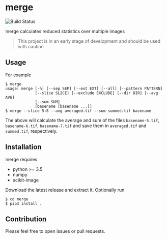 # merge

![Build Status](https://github.com/DESY-P02-1/merge/actions/workflows/ci.yml/badge.svg?branch=master)

merge calculates reduced statistics over multiple images

> This project is in an early stage of development and should be used with caution


## Usage

For example

```
$ merge
usage: merge [-h] [--sep SEP] [--ext EXT] [--all] [--pattern PATTERN]
             [--slice SLICE] [--exclude EXCLUDE] [--dir DIR] [--avg AVG]
             [--sum SUM]
             [basename [basename ...]]
$ merge --slice 5:8 --avg averaged.tif --sum summed.tif basename
```

The above will calculate the average and sum of the files `basename-5.tif`,
`basename-6.tif`,  `basename-7.tif` and save them in `averaged.tif` and
`summed.tif`, respectively.

## Installation

merge requires

* python >= 3.5
* numpy
* scikit-image

Download the latest release and extract it. Optionally run

```
$ cd merge
$ pip3 install .
```


## Contribution

Please feel free to open issues or pull requests.
